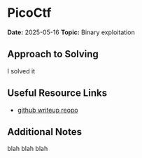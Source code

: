 
# PicoCtf

**Date:** 2025-05-16
**Topic:** Binary exploitation

## Approach to Solving

I solved it 

## Useful Resource Links

- [github writeup reopo](https://github.com/winzerprince/ctfwriteapp/tree/main/frontend)

## Additional Notes

blah blah blah
    